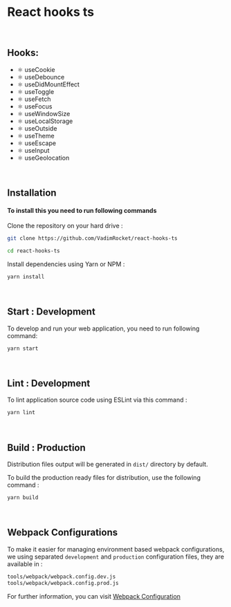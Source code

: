 # React hooks ts

<br/>

## Hooks:

- ⚛️  useCookie
- ⚛️  useDebounce
- ⚛️  useDidMountEffect
- ⚛️  useToggle
- ⚛️  useFetch
- ⚛️  useFocus
- ⚛️  useWindowSize
- ⚛️  useLocalStorage
- ⚛️  useOutside
- ⚛️  useTheme
- ⚛️  useEscape
- ⚛️  useInput
- ⚛️  useGeolocation

<br />

## Installation

#### To install this you need to run following commands

Clone the repository on your hard drive :

```bash
git clone https://github.com/VadimRocket/react-hooks-ts

cd react-hooks-ts
```

Install dependencies using Yarn or NPM :

```bash
yarn install
```

<br />

## Start : Development

To develop and run your web application, you need to run following command:

```bash
yarn start
```

<br />

## Lint : Development

To lint application source code using ESLint via this command :

```bash
yarn lint
```

<br />

## Build : Production

Distribution files output will be generated in `dist/` directory by default.

To build the production ready files for distribution, use the following command :

```bash
yarn build
```

<br />

## Webpack Configurations

To make it easier for managing environment based webpack configurations, we using separated `development` and `production` configuration files, they are available in :

```bash
tools/webpack/webpack.config.dev.js
tools/webpack/webpack.config.prod.js
```

For further information, you can visit [Webpack Configuration](https://webpack.js.org/configuration/)
